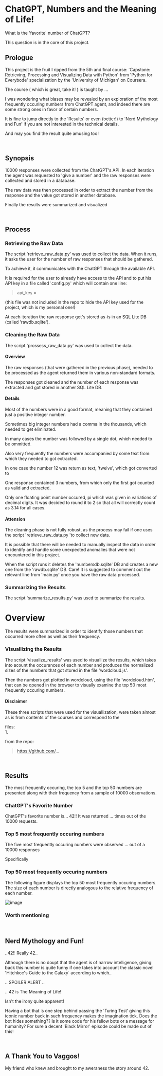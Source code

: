 # ChatGPT, Numbers and the Meaning of Life!  

What is the 'favorite' number of ChatGPT? 

This question is in the core of this project.

## Prologue

This project is the fruit I ripped from the 5th and final course: 
'Capstone: Retrieving, Processing and Visualizing Data with Python' 
from 'Python for Everybode' specialization by the 'University of Michigan' on Coursera.

The course ( which is great, take it! ) 
is taught by ...

I was wondering what biases may be revealed by an exploration 
of the most frequently occuring numbers from ChatGPT agent, 
and indeed there are some strong ones in favor of certain numbers.

It is fine to jump directly to the 'Results'
or even (better!) to 'Nerd Mythology and Fun' 
if you are not interested in the technical details.

And may you find the result quite amusing too!

<br>

## Synopsis

10000 responses were collected from the ChatGPT's API.
In each iteration the agent was requested to 'give a number' 
and the raw responses were collected and stored in a database.

The raw data was then processed 
in order to extract the number from the response 
and the value got stored in another database.

Finally the results were summarized and visualized

<br>

## Process

### Retrieving the Raw Data

The script 'retrieve_raw_data.py' was used to collect the data.
When it runs, it asks the user for the number of raw responses that should be gathered.

To achieve it, it communicates with the ChatGPT through the available API.

It is required for the user to already have access to the API 
and to put his API key in a file called 'config.py' 
which will contain one line:
> api_key = <the-api-key-of-the-user>

(this file was not included in the repo 
to hide the API key used for the project, 
which is my personal one!)

At each iteration the raw response get's stored 
as-is in an SQL Lite DB (called 'rawdb.sqlite').

### Cleaning the Raw Data

The script 'prossess_raw_data.py' was used to collect the data.

#### Overview

The raw responses (that were gathered in the previous phase),
needed to be processed as the agent returned them in various non-standard formats.

The responses got cleaned and the number of each response was extracted
and got stored in another SQL Lite DB.

#### Details  

Most of the numbers were in a good format, 
meaning that they contained just a positive integer number.

Sometimes big integer numbers had a comma in the thousands,
which needed to get eliminated.

In many cases the number was followed by a single dot,
which needed to be ommitted.

Also very frequently the numbers were accompanied by some text 
from which they needed to got extracted.

In one case the number 12 was return as text, 'twelve',
which got converted to 

One response contained 3 numbers, from which only the first got counted as valid
and ectracted.

Only one floating point number occured, pi which was given in 
variations of decimal digits. It was decided to round it to 2 
so that all will correctly count as 3.14 for all cases.


#### Attension

The cleaning phase is not fully robust, as the process may fail 
if one uses the script 'retrieve_raw_data.py 'to collect new data. 

It is possible that there will be needed to manually 
inspect the data in order to identify and handle some unexpected anomalies 
that were not encountered in this project.

When the script runs it deletes the 'numbersdb.sqlite' DB 
and creates a new one from the 'rawdb.sqlite' DB. Care!
It is suggested to comment out the relevant line from 'main.py'
once you have the raw data processed.

### Summarizing the Results

The script 'summarize_results.py' was used to summarize the results.

# Overview

The results were summarized in order to identify those numbers 
that occurred more often as well as their frequency.

### Visuallizing the Results

The script 'visualize_results' was used to visuallize the results,
which takes into acount the occurances of each number 
and produces the normalized sizes of the numbers 
that got stored in the file 'wordcloud.js'.

Then the numbers get plotted in wordcloud,
using the file 'wordcloud.htm', 
that can be opened in the browser to 
visually examine the top 50 most frequently occuring numbers.

#### Disclaimer

These three scripts that were used for the visuallization, 
were taken almost as is from contents of the courses and correspond to the 

files:  
1. 

from the repo:
> https://github.com/...

<br>

## Results

The most frequently occuring, the top 5 and the top 50 numbers 
are presented along with their frequency from a sample of 10000 observations.

### ChatGPT's Favorite Number

ChatGPT's favorite number is... 42!! 
It was returned ... times out of the 10000 requests.

### Top 5 most frequently occuring numbers

The five most frequently occuring numbers were observed ...
out of a 10000 responses

Specifically


### Top 50 most frequently occuring numbers

The following figure displays the top 50 most frequently occuring numbers.
The size of each number is directly analogous 
to the relative frequency of each number. 

![image](./chatgpt_50_most_frequent_numbers.png)


### Worth mentioning

<br>

## Nerd Mythology and Fun!

..42!! Really 42..

Although there is no doupt that the agent is of narrow intelligence, 
giving back this number is quite funny if one takes into account the 
classic novel 'Hitchkoc's Guide to the Galaxy' according to which..

.. SPOILER ALERT ..

.. 42 is The Meaning of Life! 

Isn't the irony quite apparent! 

Having a bot that is one step behind passing the 'Turing Test' 
giving this iconic number back in such frequency makes the imagination tick.
Does the bot hides something?? Is it some code for his fellow bots or a message for humanity?
For sure a decent 'Black Mirror' episode could be made out of this! 

<br>

## A Thank You to Vaggos!

My friend who knew and brought to my aweraness the story around 42.

## 










